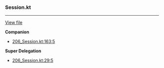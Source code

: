 ### Session.kt
---
[View file](../files/206_Session.kt)

**Companion**

 - [206_Session.kt:163:5](../files/206_Session.kt#L163)

**Super Delegation**

 - [206_Session.kt:29:5](../files/206_Session.kt#L29)
